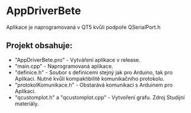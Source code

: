 # AppDriverBete

Aplikace je naprogramovaná v QT5 kvůli podpoře QSerialPort.h

## Projekt obsahuje:

* "AppDriverBete.pro" - Vytváření aplikace v release.
* "main.cpp" - Naprogramovaná aplikace.
* "definice.h" - Soubor s definicemi stejný jak pro Arduino, tak pro Aplikaci. Nutné kvůli kompaktibilitě komunikačního protokolu.
* "protokolKomunikace.h" - Obstarává komunikaci s Arduinem pro Aplikaci.
* "qcustomplot.h" a "qcustomplot.cpp" - Vytvoření grafu. Zdroj Studijní materiály.